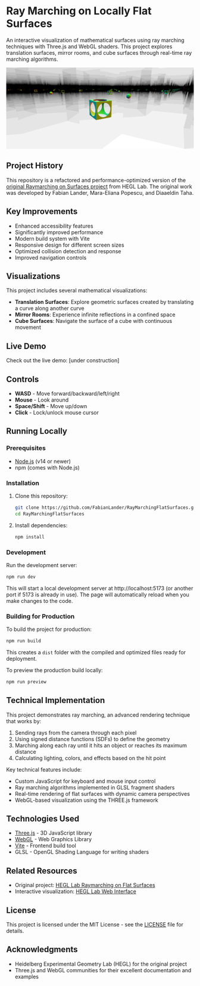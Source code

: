 # Ray Marching on Locally Flat Surfaces

An interactive visualization of mathematical surfaces using ray marching techniques with Three.js and WebGL shaders. This project explores translation surfaces, mirror rooms, and cube surfaces through real-time ray marching algorithms.

![Ray Marching on locally flat surfaces](screenshot.png)

## Project History

This repository is a refactored and performance-optimized version of the [original Raymarching on Surfaces project](https://github.com/hegl-lab/Independent-SS22-Raymarching-Flat-Surfaces) from HEGL Lab. The original work was developed by Fabian Lander, Mara-Eliana Popescu, and Diaaeldin Taha.

## Key Improvements

- Enhanced accessibility features
- Significantly improved performance
- Modern build system with Vite
- Responsive design for different screen sizes
- Optimized collision detection and response
- Improved navigation controls

## Visualizations

This project includes several mathematical visualizations:

- **Translation Surfaces**: Explore geometric surfaces created by translating a curve along another curve
- **Mirror Rooms**: Experience infinite reflections in a confined space
- **Cube Surfaces**: Navigate the surface of a cube with continuous movement

## Live Demo

Check out the live demo: [under construction]

## Controls

- **WASD** - Move forward/backward/left/right
- **Mouse** - Look around
- **Space/Shift** - Move up/down
- **Click** - Lock/unlock mouse cursor

## Running Locally

### Prerequisites

- [Node.js](https://nodejs.org/) (v14 or newer)
- npm (comes with Node.js)

### Installation

1. Clone this repository:
   ```bash
   git clone https://github.com/FabianLander/RayMarchingFlatSurfaces.git
   cd RayMarchingFlatSurfaces
   ```

2. Install dependencies:
   ```bash
   npm install
   ```

### Development

Run the development server:

```bash
npm run dev
```

This will start a local development server at http://localhost:5173 (or another port if 5173 is already in use). The page will automatically reload when you make changes to the code.

### Building for Production

To build the project for production:

```bash
npm run build
```

This creates a `dist` folder with the compiled and optimized files ready for deployment.

To preview the production build locally:

```bash
npm run preview
```

## Technical Implementation

This project demonstrates ray marching, an advanced rendering technique that works by:

1. Sending rays from the camera through each pixel
2. Using signed distance functions (SDFs) to define the geometry
3. Marching along each ray until it hits an object or reaches its maximum distance
4. Calculating lighting, colors, and effects based on the hit point

Key technical features include:

- Custom JavaScript for keyboard and mouse input control
- Ray marching algorithms implemented in GLSL fragment shaders
- Real-time rendering of flat surfaces with dynamic camera perspectives
- WebGL-based visualization using the THREE.js framework

## Technologies Used

- [Three.js](https://threejs.org/) - 3D JavaScript library
- [WebGL](https://developer.mozilla.org/en-US/docs/Web/API/WebGL_API) - Web Graphics Library
- [Vite](https://vitejs.dev/) - Frontend build tool
- GLSL - OpenGL Shading Language for writing shaders

## Related Resources

- Original project: [HEGL Lab Raymarching on Flat Surfaces](https://github.com/hegl-lab/Independent-SS22-Raymarching-Flat-Surfaces)
- Interactive visualization: [HEGL Lab Web Interface](https://hegl.mathi.uni-heidelberg.de/galleries/online-apps/)

## License

This project is licensed under the MIT License - see the [LICENSE](LICENSE) file for details.

## Acknowledgments

- Heidelberg Experimental Geometry Lab (HEGL) for the original project
- Three.js and WebGL communities for their excellent documentation and examples